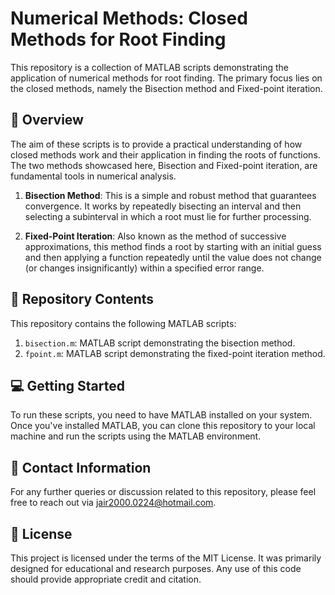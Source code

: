 # Numerical Methods: Closed Methods for Root Finding

This repository is a collection of MATLAB scripts demonstrating the application of numerical methods for root finding. The primary focus lies on the closed methods, namely the Bisection method and Fixed-point iteration.

## :scroll: Overview

The aim of these scripts is to provide a practical understanding of how closed methods work and their application in finding the roots of functions. The two methods showcased here, Bisection and Fixed-point iteration, are fundamental tools in numerical analysis.

1. **Bisection Method**: This is a simple and robust method that guarantees convergence. It works by repeatedly bisecting an interval and then selecting a subinterval in which a root must lie for further processing.

2. **Fixed-Point Iteration**: Also known as the method of successive approximations, this method finds a root by starting with an initial guess and then applying a function repeatedly until the value does not change (or changes insignificantly) within a specified error range.

## :file_folder: Repository Contents

This repository contains the following MATLAB scripts:

1. `bisection.m`: MATLAB script demonstrating the bisection method.
2. `fpoint.m`: MATLAB script demonstrating the fixed-point iteration method.

## :computer: Getting Started

To run these scripts, you need to have MATLAB installed on your system. Once you've installed MATLAB, you can clone this repository to your local machine and run the scripts using the MATLAB environment.

## :email: Contact Information

For any further queries or discussion related to this repository, please feel free to reach out via jair2000.0224@hotmail.com.

## :page_with_curl: License

This project is licensed under the terms of the MIT License. It was primarily designed for educational and research purposes. Any use of this code should provide appropriate credit and citation.

